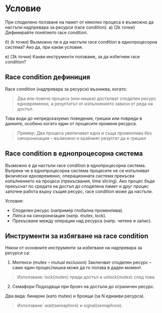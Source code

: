 # Условие
При споделено ползване на памет от няколко процеса е възможно да настъпи надпревара
за ресурси (race condition).
а) (2k точки) Дефинирайте понятието race condition.

б) (k точки) Възможно ли е да настъпи race condition в еднопроцесорна система? Ако да, при какви
условия.

в) (3k точки) Какви инструменти ползваме, за да избегнем race condition?

## Race condition дефиниция
Race condition (надпревара за ресурси) възниква, когато:
> Два или повече процеса (или нишки) достъпват споделен ресурс едновременно, а резултатът от изпълнението зависи от реда на достъп.

Това води до непредсказуемо поведение, грешки или повреди в данните, особено когато един от процесите променя ресурса.

> Пример: Два процеса увеличават една и съща променлива без синхронизация – възможно е крайният резултат да е грешен

## Race condition в еднопроцесорна система
Възможно е да настъпи race condition в еднопроцесорна система. 
Въпреки че в еднопроцесорна система процесите не се изпълняват физически едновременно, операционната система прекъсва изпълнението на процеси (прекъсвания, time slicing). Ако процес бъде прекъснат по средата на достъп до споделена памет и друг процес започне работа върху същия ресурс, race condition може да настъпи.

Условия:
* Споделен ресурс (например глобална променлива).
* Липса на синхронизация (напр. mutex, lock).
* Прекъсване между операции над ресурса (напр. четене и запис).

## Инструменти за избягване на race condition
Някои от основните инструменти за избягване на надпревара за ресурси са:
1. Мютекси (mutex – mutual exclusion)
Заключват споделен ресурс – само един процес/нишка може да го ползва в даден момент.

> Използване: lock(mutex) преди достъп и unlock(mutex) след това.

2. Семафори
Подходящи при брояч на достъпи до ограничен ресурс.

Два вида: бинарни (като mutex) и броящи (за N еднакви ресурса).

> Използване: wait(semaphore) и signal(semaphore).
